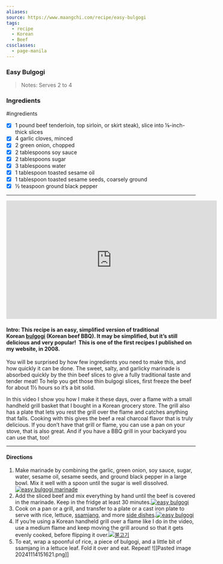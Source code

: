 ```yaml
---
aliases: 
source: https://www.maangchi.com/recipe/easy-bulgogi
tags:
  - recipe
  - Korean
  - Beef
cssclasses:
  - page-manila
---
```

### Easy Bulgogi

 >Notes: Serves 2 to 4

### Ingredients
#ingredients 
- [x] 1 pound beef tenderloin, top sirloin, or skirt steak), slice into ⅛-inch-thick slices
- [x] 4 garlic cloves, minced
- [x] 2 green onion, chopped
- [x] 2 tablespoons soy sauce
- [x] 2 tablespoons sugar
- [x] 3 tablespoons water
- [x] 1 tablespoon toasted sesame oil
- [x] 1 tablespoon toasted sesame seeds, coarsely ground
- [x] ½ teaspoon ground black pepper

---
<iframe width="560" height="315" src="https://www.youtube.com/embed/srHw4xQj1I0?si=UWWP_wVpBB1xOFmv" title="YouTube video player" frameborder="0" allow="accelerometer; autoplay; clipboard-write; encrypted-media; gyroscope; picture-in-picture; web-share" referrerpolicy="strict-origin-when-cross-origin" allowfullscreen></iframe>

#### Intro: This recipe is an easy, simplified version of traditional Korean [bulgogi](https://www.maangchi.com/recipe/bulgogi) (Korean beef BBQ). It may be simplified, but it’s still delicious and very popular!  This is one of the first recipes I published on my website, in 2008.

You will be surprised by how few ingredients you need to make this, and how quickly it can be done. The sweet, salty, and garlicky marinade is absorbed quickly by the thin beef slices to give a fully traditional taste and tender meat! To help you get those thin bulgogi slices, first freeze the beef for about 1½ hours so it’s a bit solid.

In this video I show you how I make it these days, over a flame with a small handheld grill basket that I bought in a Korean grocery store. The grill also has a plate that lets you rest the grill over the flame and catches anything that falls. Cooking with this gives the beef a real charcoal flavor that is truly delicious. If you don’t have that grill or flame, you can use a pan on your stove, that is also great. And if you have a BBQ grill in your backyard you can use that, too!



---
#### Directions
1. Make marinade by combining the garlic, green onion, soy sauce, sugar, water, sesame oil, sesame seeds, and ground black pepper in a large bowl. Mix it well with a spoon until the sugar is well dissolved.  
    [![easy bulgogi marinade](https://www.maangchi.com/wp-content/uploads/2008/03/bulgogi-marinade-scaled-620x424.jpg)](https://www.maangchi.com/wp-content/uploads/2008/03/bulgogi-marinade-scaled.jpg)
2. Add the sliced beef and mix everything by hand until the beef is covered in the marinade. Keep in the fridge at least 30 minutes.[![easy bulgogi](https://www.maangchi.com/wp-content/uploads/2008/03/easy-bulgogi.00-05-29-21.still001-650x366.jpg)](https://www.maangchi.com/wp-content/uploads/2008/03/easy-bulgogi.00-05-29-21.still001.jpg)
3. Cook on a pan or a grill, and transfer to a plate or a cast iron plate to serve with rice, lettuce, [ssamjang](https://www.maangchi.com/recipe/soegogi-gui), and more [side dishes](https://www.maangchi.com/recipes/banchan).[![easy bulgogi](https://www.maangchi.com/wp-content/uploads/2008/03/bulgogi-590x394.jpg "easy bulgogi")](https://www.maangchi.com/wp-content/uploads/2008/03/bulgogi.jpg)
4. If you’re using a Korean handheld grill over a flame like I do in the video, use a medium flame and keep moving the grill around so that it gets evenly cooked, before flipping it over.[![불고기](https://www.maangchi.com/wp-content/uploads/2008/03/easy-bulgogi.00-09-08-17.still003-650x366.jpg)](https://www.maangchi.com/wp-content/uploads/2008/03/easy-bulgogi.00-09-08-17.still003.jpg)
5. To eat, wrap a spoonful of rice, a piece of bulgogi, and a little bit of ssamjang in a lettuce leaf. Fold it over and eat. Repeat!
	![[Pasted image 20241114151621.png]]
